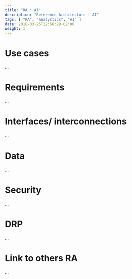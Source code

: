 ```yaml
---
title: "RA : AI"
description: "Reference Architecture : AI"
tags: [ "RA", "analystics", "AI" ]
date: 2018-03-25T22:56:29+02:00
weight: 1
---
```

# Use cases

...

# Requirements

...

# Interfaces/ interconnections 

...

# Data

...

# Security 

...

# DRP

...

# Link to others RA 

...